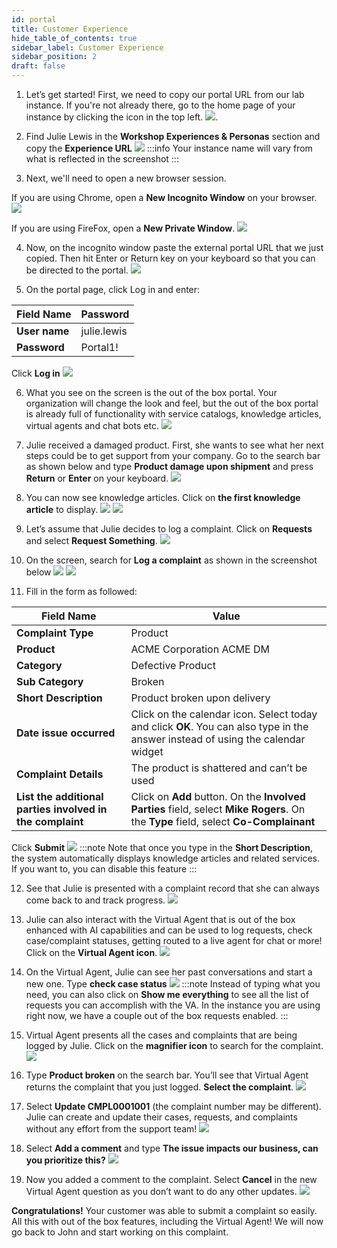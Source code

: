 ```yaml
---
id: portal
title: Customer Experience
hide_table_of_contents: true
sidebar_label: Customer Experience
sidebar_position: 2
draft: false
---
```




1. Let’s get started! First, we need to copy our portal URL from our lab instance. If you're not already there, go to the home page of your instance by clicking the icon in the top left.
![](../images/2023-09-19-10-27-59.png).


2. Find Julie Lewis in the **Workshop Experiences & Personas** section and copy the **Experience URL**
![](../images/2023-09-19-10-30-01.png)
:::info
Your instance name will vary from what is reflected in the screenshot
:::


3.  Next, we'll need to open a new browser session.
   
   If you are using Chrome, open a **New Incognito Window** on your browser.
   ![](../images/2023-09-19-10-23-55.png)

   If you are using FireFox, open a **New Private Window**.
   ![](../images/2023-09-19-10-24-58.png)


4. Now, on the incognito window paste the external portal URL that we just copied. Then hit Enter or Return key on your keyboard so that you can be directed to the portal.
![](../images/2023-09-19-10-34-15.png)


5. On the portal page, click Log in and enter:
 
 |Field Name|Password|
 |---|---|
 |**User name**|    julie.lewis|
 |**Password**|     Portal1!|
 
 Click **Log in**
 ![](../images/2023-09-19-10-39-12.png)

 

6. What you see on the screen is the out of the box portal. Your organization will change the look and feel, but the out of the box portal is already full of functionality with service catalogs, knowledge articles, virtual agents and chat bots etc.
![](../images/2023-09-19-10-40-21.png)


7. Julie received a damaged product. First, she wants to see what her next steps could be to get support from your company. Go to the search bar as shown below and type **Product damage upon shipment** and press **Return** or **Enter** on your keyboard.
![](../images/2023-09-19-10-41-24.png)


8. You can now see knowledge articles. Click on **the first knowledge article** to display.
![](../images/2023-09-19-10-42-08.png)
![](../images/2023-09-19-10-43-00.png)


9. Let’s assume that Julie decides to log a complaint. Click on **Requests** and select **Request Something**.
![](../images/2023-09-19-10-43-36.png)


10. On the screen, search for **Log a complaint** as shown in the screenshot below
![](../images/2023-09-19-10-44-21.png)
![](../images/2023-09-19-10-44-29.png)


11. Fill in the form as followed:

 |Field Name|Value|
 |---|---|
 |**Complaint Type**| Product|
 |**Product**| ACME Corporation ACME DM|
 |**Category**| Defective Product|
 |**Sub Category**| Broken|
 |**Short Description**| Product broken upon delivery 
 |**Date issue occurred**| Click on the calendar icon. Select today and click **OK**. You can also type in the answer instead of using the calendar widget|
 |**Complaint Details**| The product is shattered and can’t be used|
 |**List the additional parties involved in the complaint**| Click on **Add** button. On the **Involved Parties** field, select **Mike Rogers**. On the **Type** field, select **Co-Complainant**|
 Click **Submit**
![](../images/2023-09-19-10-50-34.png)
:::note
Note that once you type in the **Short Description**, the system automatically displays knowledge articles and related services. If you want to, you can disable this feature
:::


12.  See that Julie is presented with a complaint record that she can always come back to and track progress.
![](../images/2023-09-19-10-51-03.png)


13. Julie can also interact with the Virtual Agent that is out of the box enhanced with AI capabilities and can be used to log requests, check case/complaint statuses, getting routed to a live agent for chat or more! Click on the **Virtual Agent icon**.
![](../images/2023-09-19-10-51-31.png)


14. On the Virtual Agent, Julie can see her past conversations and start a new one. Type **check case status**
![](../images/2023-09-19-10-52-09.png)
:::note
Instead of typing what you need, you can also click on **Show me everything** to see all the list of requests you can accomplish with the VA. In the instance you are using right now, we have a couple out of the box requests enabled.
:::


15. Virtual Agent presents all the cases and complaints that are being logged by Julie. Click on the **magnifier icon** to search for the complaint.
![](../images/2023-09-19-10-53-41.png)


16.	Type **Product broken** on the search bar. You’ll see that Virtual Agent returns the complaint that you just logged. **Select the complaint**.
![](../images/2023-09-19-10-54-20.png)


17. Select **Update CMPL0001001** (the complaint number may be different). Julie can create and update their cases, requests, and complaints without any effort from the support team!
![](../images/2023-09-19-10-54-52.png)


18.	Select **Add a comment** and type **The issue impacts our business, can you prioritize this?**
![](../images/2023-09-19-10-56-15.png)


19.	Now you added a comment to the complaint. Select **Cancel** in the new Virtual Agent question as you don’t want to do any other updates. 
![](../images/2023-09-19-10-56-47.png)


**Congratulations!** Your customer was able to submit a complaint so easily. All this with out of the box features, including the Virtual Agent!  We will now go back to John and start working on this complaint.